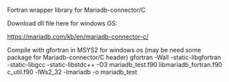 Fortran wrapper library for Mariadb-connector/C 

Download dll file here for windows OS:

https://mariadb.com/kb/en/mariadb-connector-c/

Compile with gfortran in MSYS2 for windows os (may be need some package for Mariadb-connector/C header)
gfortran -Wall -static-libgfortran -static-libgcc -static-libstdc++ -O3 mariadb_test.f90  libmariadb_fortran.f90 c_util.f90 -lWs2_32 -lmariadb -o mariadb_test
